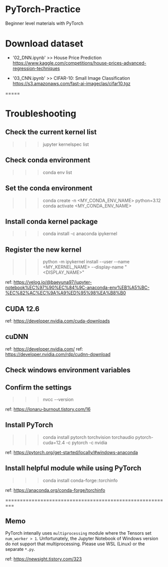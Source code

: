 # PyTorch-Practice
Beginner level materials with PyTorch


# Download dataset
 - '02_DNN.ipynb' >> House Price Prediction
https://www.kaggle.com/competitions/house-prices-advanced-regression-techniques

 - '03_CNN.ipynb' >> CIFAR-10: Small Image Classification
https://s3.amazonaws.com/fast-ai-imageclas/cifar10.tgz

=====

# Troubleshooting

## Check the current kernel list
>>> jupyter kernelspec list

## Check conda environment
>>> conda env list

## Set the conda environment
>>> conda create -n <MY_CONDA_ENV_NAME> python=3.12
>>> conda activate <MY_CONDA_ENV_NAME>

## Install conda kernel package
>>> conda install -c anaconda ipykernel

## Register the new kernel
>>> python -m ipykernel install --user --name <MY_KERNEL_NAME> --display-name "<DISPLAY_NAME>"

ref: https://velog.io/@baeyuna97/jupyter-notebook%EC%97%90%EC%84%9C-anaconda-env%EB%A5%BC-%EC%82%AC%EC%9A%A9%ED%95%98%EA%B8%B0

## CUDA 12.6
ref: https://developer.nvidia.com/cuda-downloads

## cuDNN
ref: https://developer.nvidia.com/
ref: https://developer.nvidia.com/rdp/cudnn-download

## Check windows environment variables

## Confirm the settings
>>> nvcc --version

ref: https://lonaru-burnout.tistory.com/16

## Install PyTorch
>>> conda install pytorch torchvision torchaudio pytorch-cuda=12.4 -c pytorch -c nvidia

ref: https://pytorch.org/get-started/locally/#windows-anaconda

## Install helpful module while using PyTorch
>>> conda install conda-forge::torchinfo

ref: https://anaconda.org/conda-forge/torchinfo

=========================================================

## Memo
PyTorch intenally uses `multiprocessing` module where the Tensors set `num_worker > 1`.
Unfortunately, the Jupyter Notebook of Windows version do not support that multiprocessing.
Please use WSL (Linux) or the separate `*.py`.

ref: https://newsight.tistory.com/323
